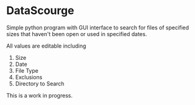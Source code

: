 <!DOCTYPE html>
<html lang="en">
<head>
    <meta charset="UTF-8">
    <meta name="viewport" content="width=device-width, initial-scale=1.0">
    <title>DataScourge</title>
    <style>
        ol {
            list-style-type: decimal;
        }
    </style>
</head>
<body>
    <h1>DataScourge</h1>
    <p>Simple python program with GUI interface to search for files of specified sizes that haven't been open or used in specified dates.</p>
    <p>All values are editable including</p>
    <ol>
        <li>Size</li>
        <li>Date</li>
        <li>File Type</li>
        <li>Exclusions</li>
        <li>Directory to Search</li>
    </ol>
    <p>This is a work in progress.</p>
</body>
</html>
